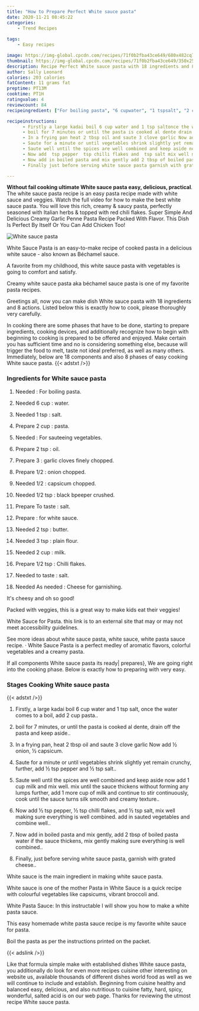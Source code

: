 ```yaml
---
title: "How to Prepare Perfect White sauce pasta"
date: 2020-11-21 08:45:22
categories:
    - Trend Recipes
    
tags:
    - Easy recipes

image: https://img-global.cpcdn.com/recipes/71f0b2fba43ce649/680x482cq70/white-sauce-pasta-recipe-main-photo.jpg
thumbnail: https://img-global.cpcdn.com/recipes/71f0b2fba43ce649/350x250cq70/white-sauce-pasta-recipe-main-photo.jpg
description: Recipe Perfect White sauce pasta with 18 ingredients and 8 stages of easy cooking.
author: Sally Leonard
calories: 203 calories
fatContent: 11 grams fat
preptime: PT13M
cooktime: PT1H
ratingvalue: 4
reviewcount: 84
recipeingredient: ["For boiling pasta", "6 cupwater", "1 tspsalt", "2 cuppasta", "For sauteeing vegetables", "2 tspoil", "3garlic cloves finely chopped", "1/2onion chopped", "1/2capsicum chopped", "1/2 tspblack bpeeper crushed", "To tastesalt", "for white sauce", "2 tspbutter", "3 tspplain flour", "2 cupmilk", "1/2 tspChilli flakes", "to tastesalt", "As neededCheese for garnishing"]

recipeinstructions: 
      - Firstly a large kadai boil 6 cup water and 1 tsp saltonce the water comes to a boil add 2 cup pasta 
      - boil for 7 minutes or until the pasta is cooked al dente drain off the pasta and keep aside 
      - In a frying pan heat 2 tbsp oil and saute 3 clove garlic Now add  onion  capsicum 
      - Saute for a minute or until vegetables shrink slightly yet remain crunchy further add  tsp pepper and  tsp salt 
      - Saute well until the spices are well combined and keep aside now add 1 cup milk and mix well mix until the sauce thickens without forming any lumps further add 1 more cup of milk and continue to stir continuously cook until the sauce turns silk smooth and creamy texture 
      - Now add  tsp pepper  tsp chilli flakes and  tsp salt mix well making sure everything is well combined add in sauted vegetables and combine well 
      - Now add in boiled pasta and mix gently add 2 tbsp of boiled pasta water if the sauce thickens mix gently making sure everything is well combined 
      - Finally just before serving white sauce pasta garnish with grated cheese

---
```




**Without fail cooking ultimate White sauce pasta easy, delicious, practical**. The white sauce pasta recipe is an easy pasta recipe made with white sauce and veggies. Watch the full video for how to make the best white sauce pasta. You will love this rich, creamy &amp; saucy pasta, perfectly seasoned with Italian herbs &amp; topped with red chili flakes. Super Simple And Delicious Creamy Garlic Penne Pasta Recipe Packed With Flavor. This Dish Is Perfect By Itself Or You Can Add Chicken Too!


![White sauce pasta](https://img-global.cpcdn.com/recipes/71f0b2fba43ce649/680x482cq70/white-sauce-pasta-recipe-main-photo.jpg "White sauce pasta")



White Sauce Pasta is an easy-to-make recipe of cooked pasta in a delicious white sauce - also known as Béchamel sauce.

A favorite from my childhood, this white sauce pasta with vegetables is going to comfort and satisfy.

Creamy white sauce pasta aka béchamel sauce pasta is one of my favorite pasta recipes.


Greetings all, now you can make dish White sauce pasta with 18 ingredients and 8 actions. Listed below this is exactly how to cook, please thoroughly very carefully.

In cooking there are some phases that have to be done, starting to prepare ingredients, cooking devices, and additionally recognize how to begin with beginning to cooking is prepared to be offered and enjoyed. Make certain you has sufficient time and no is considering something else, because will trigger the food to melt, taste not ideal preferred, as well as many others. Immediately, below are 18 components and also 8 phases of easy cooking White sauce pasta.
{{< adstxt />}}

### Ingredients for White sauce pasta


1. Needed  : For boiling pasta.

1. Needed 6 cup : water.

1. Needed 1 tsp : salt.

1. Prepare 2 cup : pasta.

1. Needed  : For sauteeing vegetables.

1. Prepare 2 tsp : oil.

1. Prepare 3 : garlic cloves finely chopped.

1. Prepare 1/2 : onion chopped.

1. Needed 1/2 : capsicum chopped.

1. Needed 1/2 tsp : black bpeeper crushed.

1. Prepare To taste : salt.

1. Prepare  : for white sauce.

1. Needed 2 tsp : butter.

1. Needed 3 tsp : plain flour.

1. Needed 2 cup : milk.

1. Prepare 1/2 tsp : Chilli flakes.

1. Needed to taste : salt.

1. Needed As needed : Cheese for garnishing.


It&#39;s cheesy and oh so good!

Packed with veggies, this is a great way to make kids eat their veggies!

White Sauce for Pasta. this link is to an external site that may or may not meet accessibility guidelines.

See more ideas about white sauce pasta, white sauce, white pasta sauce recipe. · White Sauce Pasta is a perfect medley of aromatic flavors, colorful vegetables and a creamy pasta.


If all components White sauce pasta its ready| prepares}, We are going right into the cooking phase. Below is exactly how to preparing with very easy.

### Stages Cooking White sauce pasta

{{< adstxt />}}


1. Firstly, a large kadai boil 6 cup water and 1 tsp salt,
once the water comes to a boil, add 2 cup pasta..



1. boil for 7 minutes, or until the pasta is cooked al dente, drain off the pasta and keep aside..



1. In a frying pan, heat 2 tbsp oil and saute 3 clove garlic Now add ½ onion, ½ capsicum.



1. Saute for a minute or until vegetables shrink slightly yet remain crunchy, further, add ½ tsp pepper and ½ tsp salt..



1. Saute well until the spices are well combined and keep aside now add 1 cup milk and mix well. mix until the sauce thickens without forming any lumps further, add 1 more cup of milk and continue to stir continuously, cook until the sauce turns silk smooth and creamy texture..



1. Now add ½ tsp pepper, ½ tsp chilli flakes, and ½ tsp salt, mix well making sure everything is well combined. add in sauted vegetables and combine well..



1. Now add in boiled pasta and mix gently, add 2 tbsp of boiled pasta water if the sauce thickens, mix gently making sure everything is well combined..



1. Finally, just before serving white sauce pasta, garnish with grated cheese..




White sauce is the main ingredient in making white sauce pasta.

White sauce is one of the mother Pasta in White Sauce is a quick recipe with colourful vegetables like capsicums, vibrant broccoli and.

White Pasta Sauce: In this instructable I will show you how to make a white pasta sauce.

This easy homemade white pasta sauce recipe is my favorite white sauce for pasta.

Boil the pasta as per the instructions printed on the packet.


{{< adslink />}}

Like that formula simple make with established dishes White sauce pasta, you additionally do look for even more recipes cuisine other interesting on website us, available thousands of different dishes world food as well as we will continue to include and establish. Beginning from cuisine healthy and balanced easy, delicious, and also nutritious to cuisine fatty, hard, spicy, wonderful, salted acid is on our web page. Thanks for reviewing the utmost recipe White sauce pasta.
